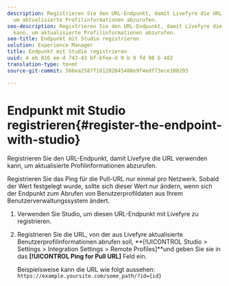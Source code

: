 ```yaml
---
description: Registrieren Sie den URL-Endpunkt, damit Livefyre die URL verwenden kann,
  um aktualisierte Profilinformationen abzurufen.
seo-description: Registrieren Sie den URL-Endpunkt, damit Livefyre die URL verwenden
  kann, um aktualisierte Profilinformationen abzurufen.
seo-title: Endpunkt mit Studio registrieren
solution: Experience Manager
title: Endpunkt mit Studio registrieren
uuid: 4 eb 816 ee-d 743-43 bf-bfee-d 9 b 9 fd 98 b 482
translation-type: tm+mt
source-git-commit: 566ea2587f101202045488e9f4edf73ece100293

---
```



# Endpunkt mit Studio registrieren{#register-the-endpoint-with-studio}

Registrieren Sie den URL-Endpunkt, damit Livefyre die URL verwenden kann, um aktualisierte Profilinformationen abzurufen.

Registrieren Sie das Ping für die Pull-URL nur einmal pro Netzwerk. Sobald der Wert festgelegt wurde, sollte sich dieser Wert nur ändern, wenn sich der Endpunkt zum Abrufen von Benutzerprofildaten aus Ihrem Benutzerverwaltungssystem ändert.

1. Verwenden Sie Studio, um diesen URL-Endpunkt mit Livefyre zu registrieren.
1. Registrieren Sie die URL, von der aus Livefyre aktualisierte Benutzerprofilinformationen abrufen soll, **[!UICONTROL Studio > Settings > Integration Settings > Remote Profiles]**und geben Sie sie in das **[!UICONTROL Ping for Pull URL]** Feld ein.

   Beispielsweise kann die URL wie folgt aussehen: `https://example.yoursite.com/some_path/?id={id}`

